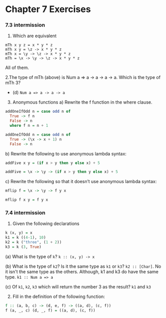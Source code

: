 # Chapter 7 Exercises

### 7.3 intermission

1. Which are equivalent
```
mTh x y z = x * y * z
mTh x y = \z -> x * y * z
mTh x = \y -> \z -> x * y * z
mTh = \x -> \y -> \z -> x * y * z
```

All of them.

2.The type of mTh (above) is Num a => a -> a -> a -> a.
Which is the type of mTh 3?
  - (d) `Num a => a -> a -> a`

3. Anonymous functions
a) Rewrite the f function in the where clause.

```haskell
addOneIfOdd n = case odd n of
  True -> f n
  False -> n
  where f n = n + 1
```

```haskell
addOneIfOdd n = case odd n of
  True -> (\x -> x + 1) n
  False -> n
```

b) Rewrite the following to use anonymous lambda syntax:

```haskell
addFive x y = (if x > y then y else x) + 5
```

```haskell
addFive = \x -> \y -> (if x > y then y else x) + 5
```

c) Rewrite the following so that it doesn’t use anonymous lambda syntax:
```haskell
mflip f = \x -> \y -> f y x
```

```haskell
mflip f x y = f y x
```

### 7.4 intermission

1. Given the following declarations

```haskell
k (x, y) = x
k1 = k ((4-1), 10)
k2 = k ("three", (1 + 2))
k3 = k (3, True)
```

(a) What is the type of `k`?
`k :: (x, y) -> x`

(b) What is the type of `k2`? Is it the same type as `k1` or `k3`?
`k2 :: [Char]`. No it isn't the same type as the others. Although, k1 and k3 do have the same type. `k1 :: Num a => a`

(c) Of `k1`, `k2`, `k3` which will return the number 3 as the result?
`k1` and `k3`

2. Fill in the definition of the following function:

```haskell
f :: (a, b, c) -> (d, e, f) -> ((a, d), (c, f))
f (a, _, c) (d, _, f) = ((a, d), (c, f))
```
